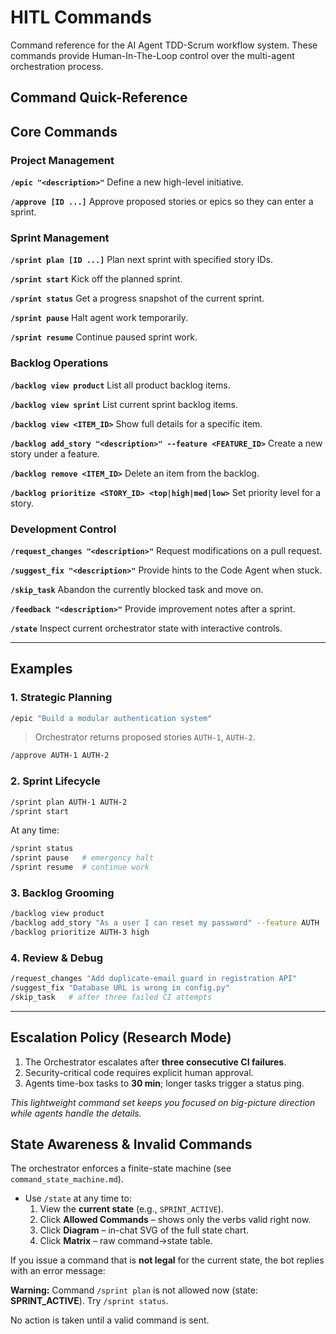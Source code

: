 # HITL Commands

Command reference for the AI Agent TDD-Scrum workflow system. These commands provide Human-In-The-Loop control over the multi-agent orchestration process.

## Command Quick-Reference

## Core Commands

### Project Management

**`/epic "<description>"`**
Define a new high-level initiative.

**`/approve [ID ...]`**
Approve proposed stories or epics so they can enter a sprint.

### Sprint Management

**`/sprint plan [ID ...]`**
Plan next sprint with specified story IDs.

**`/sprint start`**
Kick off the planned sprint.

**`/sprint status`**
Get a progress snapshot of the current sprint.

**`/sprint pause`**
Halt agent work temporarily.

**`/sprint resume`**
Continue paused sprint work.

### Backlog Operations

**`/backlog view product`**
List all product backlog items.

**`/backlog view sprint`**
List current sprint backlog items.

**`/backlog view <ITEM_ID>`**
Show full details for a specific item.

**`/backlog add_story "<description>" --feature <FEATURE_ID>`**
Create a new story under a feature.

**`/backlog remove <ITEM_ID>`**
Delete an item from the backlog.

**`/backlog prioritize <STORY_ID> <top|high|med|low>`**
Set priority level for a story.

### Development Control

**`/request_changes "<description>"`**
Request modifications on a pull request.

**`/suggest_fix "<description>"`**
Provide hints to the Code Agent when stuck.

**`/skip_task`**
Abandon the currently blocked task and move on.

**`/feedback "<description>"`**
Provide improvement notes after a sprint.

**`/state`**
Inspect current orchestrator state with interactive controls.

---

## Examples

### 1. Strategic Planning
```bash
/epic "Build a modular authentication system"
```
> Orchestrator returns proposed stories `AUTH-1`, `AUTH-2`.

```bash
/approve AUTH-1 AUTH-2
```

### 2. Sprint Lifecycle
```bash
/sprint plan AUTH-1 AUTH-2
/sprint start
```

At any time:
```bash
/sprint status
/sprint pause   # emergency halt
/sprint resume  # continue work
```

### 3. Backlog Grooming
```bash
/backlog view product
/backlog add_story "As a user I can reset my password" --feature AUTH
/backlog prioritize AUTH-3 high
```

### 4. Review & Debug
```bash
/request_changes "Add duplicate-email guard in registration API"
/suggest_fix "Database URL is wrong in config.py"
/skip_task   # after three failed CI attempts
```

---

## Escalation Policy (Research Mode)
1. The Orchestrator escalates after **three consecutive CI failures**.
2. Security-critical code requires explicit human approval.
3. Agents time-box tasks to **30 min**; longer tasks trigger a status ping.

_This lightweight command set keeps you focused on big-picture direction while agents handle the details._

## State Awareness & Invalid Commands
The orchestrator enforces a finite-state machine (see `command_state_machine.md`).

* Use `/state` at any time to:
  1. View the **current state** (e.g., `SPRINT_ACTIVE`).
  2. Click **Allowed Commands** – shows only the verbs valid right now.
  3. Click **Diagram** – in-chat SVG of the full state chart.
  4. Click **Matrix** – raw command→state table.

If you issue a command that is **not legal** for the current state, the bot replies with an error message:

**Warning:** Command `/sprint plan` is not allowed now (state: **SPRINT_ACTIVE**). Try `/sprint status`.

No action is taken until a valid command is sent. 